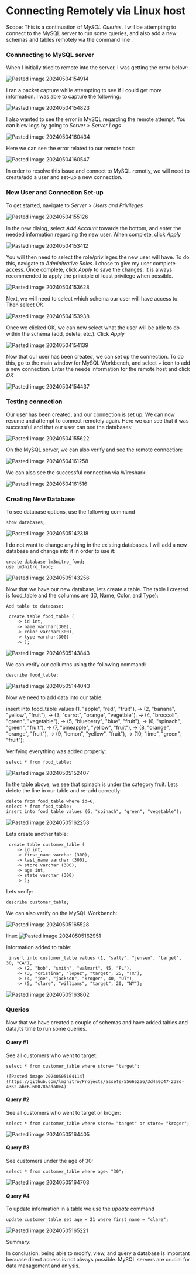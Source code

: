 # Connecting Remotely via Linux host

Scope: This is a continuation of *MySQL Queries*. I will be attempting to connect to the MySQL server to run some queries, and also add a new schemas and tables remotely via the command line . 

### Connnecting to MySQL server

When I initially tried to remote into the server, I was getting the error below:

![Pasted image 20240504154914](https://github.com/lm3nitro/Projects/assets/55665256/32d1db03-7a26-4367-bb98-b5fd2e158750)

I ran a packet capture while attempting to see if I could get more information. I was able to capture the following:

![Pasted image 20240504154823](https://github.com/lm3nitro/Projects/assets/55665256/a68c155a-2c04-4b40-aada-ac84eb5f57b6)

I also wanted to see the error in MySQL regarding the remote attempt. You can biew logs by going to *Server > Server Logs*

![Pasted image 20240504160434](https://github.com/lm3nitro/Projects/assets/55665256/e0cc0c8d-6a66-49b6-a10a-276c959bcc63)

Here we can see the error related to our remote host:

![Pasted image 20240504160547](https://github.com/lm3nitro/Projects/assets/55665256/831445a0-1ae8-4067-909a-e43bf5f4f664)

In order to resolve this issue and connect to MySQL remotly, we will need to create/add a user and set-up a new connection.

### New User and Connection Set-up

To get started, navigate to *Server > Users and Privileges*

![Pasted image 20240504155126](https://github.com/lm3nitro/Projects/assets/55665256/cfadcc8f-8d55-4c19-a91c-b0839c3a9f45)

In the new dialog, select *Add Account* towards the bottom, and enter the needed information regarding the new user. When complete, click *Apply*

![Pasted image 20240504153412](https://github.com/lm3nitro/Projects/assets/55665256/5f52aeab-a5b0-46f2-b940-957df22216a2)

You will then need to select the role/privileges the new user will have. To do this, navigate to *Adminitrative Roles*. I chose to give my user complete access. Once complete, click *Apply* to save the changes. It is always recommended to apply the principle of least privilege when possible.

![Pasted image 20240504153628](https://github.com/lm3nitro/Projects/assets/55665256/c80e7c92-b9e2-46d5-85ea-0b48247540b5)

Next, we will need to select which schema our user will have access to. Then select *OK*.

![Pasted image 20240504153938](https://github.com/lm3nitro/Projects/assets/55665256/7f5ba7a2-eea3-4998-bbdb-1d89e1b1b001)

Once we clicked OK, we can now select what the user will be able to do within the schema (add, delete, etc.). Click *Apply*

![Pasted image 20240504154139](https://github.com/lm3nitro/Projects/assets/55665256/11597da1-56b8-454d-bb96-e0473a2afed7)

Now that our user has been created, we can set up the connection. To do this, go to the main window for MySQL Workbench, and select *+* icon to add a new connection. Enter the neede information for the remote host and click *OK*

![Pasted image 20240504154437](https://github.com/lm3nitro/Projects/assets/55665256/1dffb7f1-c140-4d0e-a0fb-3ce646f201d8)


### Testing connection

Our user has been created, and our connection is set up. We can now resume and attempt to connect remotely again. Here we can see that it was successful and that our user can see the databases:

![Pasted image 20240504155622](https://github.com/lm3nitro/Projects/assets/55665256/b3aa5d07-8006-4b04-92bf-cfd89e003aee)

On the MySQL server, we can also verify and see the remote connection:

![Pasted image 20240504161258](https://github.com/lm3nitro/Projects/assets/55665256/7c68edb3-6ff5-45ab-8387-915549347aab)

We can also see the successful connection via Wireshark:

![Pasted image 20240504161516](https://github.com/lm3nitro/Projects/assets/55665256/632ad97a-1ee3-41e1-a93f-e59a668d3687)

### Creating New Database

To see database options, use the following command

```
show databases;
```
![Pasted image 20240505142318](https://github.com/lm3nitro/Projects/assets/55665256/1655bb03-c800-4ec0-b041-e0e7509bb802)

I do not want to change anything in the existing databases. I will add a new database and change into it in order to use it:

```
create database lm3nitro_food;
use lm3nitro_food;
```
![Pasted image 20240505143256](https://github.com/lm3nitro/Projects/assets/55665256/a7f663bc-9d11-4320-bfe3-04b8634ded9a)

Now that we have our new database, lets create a table. The table I created is food_table and the collumns are (ID, Name, Color, and Type):

```
Add table to database:

 create table food_table (
    -> id int,
    -> name varchar(300),
    -> color varchar(300),
    -> type varchar(300)
    -> );
```

![Pasted image 20240505143843](https://github.com/lm3nitro/Projects/assets/55665256/88a53fb1-43fc-4c07-b7e7-4c4e549fe067)

We can verify our collumns using the following command:

```
describe food_table;
```

![Pasted image 20240505144043](https://github.com/lm3nitro/Projects/assets/55665256/a42a82c5-29d3-4247-9af3-59fa08b7e6c2)

Now we need to add data into our table:

insert into food_table values (1, "apple", "red", "fruit"),
    -> (2, "banana", "yellow", "fruit"),
    -> (3, "carrot", "orange", "vegetble"),
    -> (4, "broccoli", "green", "vegetable"),
    -> (5, "blueberry", "blue", "fruit"),
    -> (6, "spinach", "green", "fruit"),
    -> (7, "pineapple", "yellow", "fruit"),
    -> (8, "orange", "orange", "fruit"),
    -> (9, "lemon", "yellow", "fruit"),
    -> (10, "lime", "green", "fruit");


Verifying everything was added properly:

```
select * from food_table;
```

![Pasted image 20240505152407](https://github.com/lm3nitro/Projects/assets/55665256/09167fe9-503b-44a9-87f2-ec5f1a17554a)


In the table above, we see that spinach is under the category fruit. Lets delete the line in our table and re-add correctly:

```
delete from food_table where id=6;
select * from food_table;
insert into food_table values (6, "spinach", "green", "vegetable");
```

![Pasted image 20240505162253](https://github.com/lm3nitro/Projects/assets/55665256/c12d0f70-cc86-44c4-83c8-1af06f891da8)


Lets create another table:

```
 create table customer_table (
    -> id int,
    -> first_name varchar (300),
    -> last_name varchar (300),
    -> store varchar (300),
    -> age int,
    -> state varchar (300)
    -> );
```
Lets verify:

```
describe customer_table;
```

We can also verify on the MySQL Workbench:

![Pasted image 20240505165528](https://github.com/lm3nitro/Projects/assets/55665256/2518842a-b7dc-4a7f-8f12-d662ad352749)

linux
![Pasted image 20240505162951](https://github.com/lm3nitro/Projects/assets/55665256/86e72c7e-c664-4e50-8bd8-fb37af405148)


Information added to table:

```
 insert into customer_table values (1, "sally", "jensen", "target", 30, "CA"),
    -> (2, "bob", "smith", "walmart", 45, "FL"),
    -> (3, "cristina", "lopez", "target", 25, "TX"),
    -> (4, "joe", "jackson", "kroger", 40, "UT"),
    -> (5, "clare", "williams", "target", 20, "NY");
```

![Pasted image 20240505163802](https://github.com/lm3nitro/Projects/assets/55665256/ad5dd890-caed-4003-970c-d4fd7aa1ca8c)


### Queries

Now that we have created a couple of schemas and have added tables and data,its time to run some queries. 

#### Query #1

See all customers who went to target:

```
select * from customer_table where store= "target";

![Pasted image 20240505164114](https://github.com/lm3nitro/Projects/assets/55665256/3d4a0c47-238d-4362-abc6-60078bada0e4)
```

#### Query #2

See all customers who went to target or kroger:

```
select * from customer_table where store= "target" or store= "kroger";
```

![Pasted image 20240505164405](https://github.com/lm3nitro/Projects/assets/55665256/1ec27297-b21a-4d50-af0b-052a1ecb6c2a)


#### Query #3

See customers under the age of 30:

```
select * from customer_table where age< "30";
```

![Pasted image 20240505164703](https://github.com/lm3nitro/Projects/assets/55665256/df8da6e9-f41f-46f2-9300-75b2deb7d2da)


#### Query #4

To update information in a table we use the *update* command

```
update customer_table set age = 21 where first_name = "clare";
```

![Pasted image 20240505165221](https://github.com/lm3nitro/Projects/assets/55665256/eb899b7d-12a3-48b9-946e-ebc4cb217675)

Summary:

In conclusion, being able to modify, view, and query a database is important becuase direct access is not always possible. MySQL servers are crucial for data management and anlysis. 






